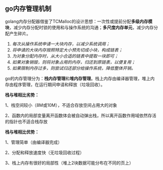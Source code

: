 ## go内存管理机制

golang内存分配器借鉴了TCMalloc的设计思想：一次性或提前分配**多级内存模块**，减少内存分配时锁的使用和与操作系统的沟通；**多尺度内存单元**，减少内存分配产生碎片。

1. *每次从操作系统申请一大块内存，以减少系统调用；*
2. *将申请的大块内存按照特定大小预先切成小块，构成链表；*
3. *为对象分配内存时，从大小合适的链表中提取一块即可；*
4. *如果对象销毁，则将对象占用的内存，归还到原链表，以便复用；*
5. *如果限制内存过多，则尝试归还部分给操作系统，降低整体开销。*

go的内存管理分为：**栈内存管理**和**堆内存管理**。栈上内存由编译器管理，堆上内存由程序管理，在运行期间申请和释放（垃圾回收）。

**栈与堆相比劣势：**

1、栈空间较小（8M或10M），不适合存放空间占用大的对象

2、函数内的局部变量离开函数体会被自动弹出栈，所以离开函数作用域依然存活的指针也不适合栈存放

**栈与堆相比优势：**

1、管理简单（由编译器完成）

2、分配和释放速度快（无垃圾回收过程）

3、栈上内存有很好的局部性（堆上2块数据可能分布在不同的页上）